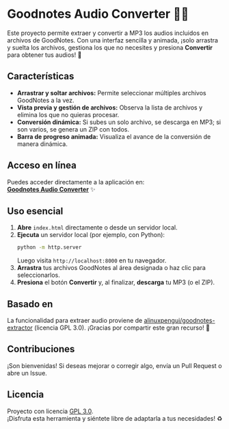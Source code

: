 # Goodnotes Audio Converter 📢🎵

Este proyecto permite extraer y convertir a MP3 los audios incluidos en archivos de GoodNotes. Con una interfaz sencilla y animada, ¡solo arrastra y suelta los archivos, gestiona los que no necesites y presiona **Convertir** para obtener tus audios! 🚀

## Características
- **Arrastrar y soltar archivos:** Permite seleccionar múltiples archivos GoodNotes a la vez.
- **Vista previa y gestión de archivos:** Observa la lista de archivos y elimina los que no quieras procesar.
- **Conversión dinámica:** Si subes un solo archivo, se descarga en MP3; si son varios, se genera un ZIP con todos.
- **Barra de progreso animada:** Visualiza el avance de la conversión de manera dinámica.

## Acceso en línea
Puedes acceder directamente a la aplicación en:  
[**Goodnotes Audio Converter**](https://bpop06.github.io/GNCONVERTER/) ✨

## Uso esencial
1. **Abre** `index.html` directamente o desde un servidor local.
2. **Ejecuta** un servidor local (por ejemplo, con Python):
   ```bash
   python -m http.server
   ```
   Luego visita `http://localhost:8000` en tu navegador.
3. **Arrastra** tus archivos GoodNotes al área designada o haz clic para seleccionarlos.
4. **Presiona** el botón **Convertir** y, al finalizar, **descarga** tu MP3 (o el ZIP).

## Basado en
La funcionalidad para extraer audio proviene de [alinuxpengui/goodnotes-extractor](https://github.com/alinuxpengui/goodnotes-extractor) (licencia GPL 3.0). ¡Gracias por compartir este gran recurso! 🙌

## Contribuciones
¡Son bienvenidas! Si deseas mejorar o corregir algo, envía un Pull Request o abre un Issue.

## Licencia
Proyecto con licencia [GPL 3.0](LICENSE).  
¡Disfruta esta herramienta y siéntete libre de adaptarla a tus necesidades! ♻️

